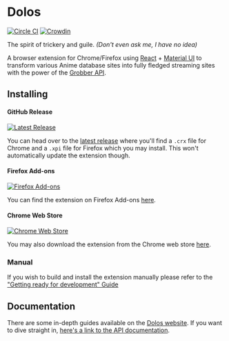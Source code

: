 # Dolos
[![Circle CI][circleci-shield]][circleci-url]
[![Crowdin][crowdin-shield]][crowdin-url]

The spirit of trickery and guile. *(Don't even ask me, I have no idea)*

A browser extension for Chrome/Firefox using [React] + [Material UI][material-ui] to
transform various Anime database sites into fully fledged streaming
sites with the power of the [Grobber API][grobber-repository].

## Installing
#### GitHub Release
[![Latest Release][release-shield]][latest-release]

You can head over to the [latest release][latest-release] where you'll
find a `.crx` file for Chrome and a `.xpi` file for Firefox which you
may install. This won't automatically update the extension though.

#### Firefox Add-ons
[![Firefox Add-ons][firefox-shield]][firefox-download]

You can find the extension on Firefox Add-ons [here][firefox-download].

#### Chrome Web Store
[![Chrome Web Store][chrome-shield]][chrome-download]

You may also download the extension from the Chrome web store
[here][chrome-download].

### Manual
If you wish to build and install the extension manually please refer to the
["Getting ready for development" Guide][dolos-guides-getting-ready]

## Documentation
There are some in-depth guides available on the [Dolos website][dolos-guides].
If you want to dive straight in, [here's a link to the API documentation][dolos-docs].


[dolos-guides]: https://myanimestream.github.io/dolos/guides/
[dolos-docs]: https://myanimestream.github.io/dolos/docs/
[dolos-guides-getting-ready]: https://myanimestream.github.io/dolos/guides/getting-ready-for-development/

[react]: https://reactjs.org/
[material-ui]: https://material-ui.com/
[grobber-repository]: https://github.com/myanimestream/grobber

[latest-release]: https://github.com/myanimestream/dolos/releases/latest

[chrome-download]: https://chrome.google.com/webstore/detail/myanimestream/keocjanldkcmlfimikagifcggihmblmf
[firefox-download]: https://addons.mozilla.org/en-GB/firefox/addon/dolos-myanimestream/

[circleci-shield]: https://circleci.com/gh/myanimestream/dolos.svg?style=svg
[circleci-url]: https://circleci.com/gh/myanimestream/dolos
[crowdin-url]: https://crowdin.com/project/dolos
[crowdin-shield]: https://d322cqt584bo4o.cloudfront.net/dolos/localized.svg
[release-shield]: https://img.shields.io/github/release/myanimestream/dolos.svg?style=flat

[firefox-shield]: https://img.shields.io/amo/v/dolos-myanimestream.svg
[chrome-shield]: https://img.shields.io/chrome-web-store/v/keocjanldkcmlfimikagifcggihmblmf.svg

